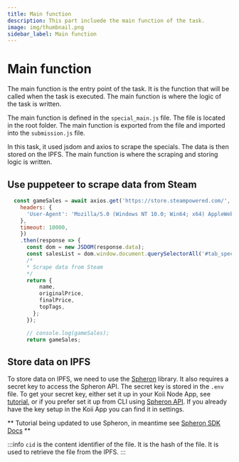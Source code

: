 ```yaml
---
title: Main function
description: This part incluede the main function of the task.
image: img/thumbnail.png
sidebar_label: Main function
---
```


# Main function

The main function is the entry point of the task. It is the function that will be called when the task is executed. The main function is where the logic of the task is written.

The main function is defined in the `special_main.js` file. The file is located in the root folder. The main function is exported from the file and imported into the `submission.js` file.

In this task, it used jsdom and axios to scrape the specials. The data is then stored on the IPFS. The main function is where the scraping and storing logic is written.

## Use puppeteer to scrape data from Steam

```js
  const gameSales = await axios.get('https://store.steampowered.com/', {
    headers: {
      'User-Agent': 'Mozilla/5.0 (Windows NT 10.0; Win64; x64) AppleWebKit/537.36 (KHTML, like Gecko) Chrome/89.0.4389.82 Safari/537.36',
    },
    timeout: 10000,
    })
    .then(response => {
      const dom = new JSDOM(response.data);
      const salesList = dom.window.document.querySelectorAll('#tab_specials_content .tab_item');
      /*
      * Scrape data from Steam
      */
      return {
          name,
          originalPrice,
          finalPrice,
          topTags,
        };
      });

      // console.log(gameSales);
      return gameSales;
```

## Store data on IPFS

To store data on IPFS, we need to use the [Spheron](https://docs.spheron.network/sdk/storage-v2/) library. It also requires a secret key to access the Spheron API. The secret key is stored in the `.env` file. To get your secret key, either set it up in your Koii Node App, see [tutorial](https://docs.koii.network/koii/faq#tutorial-step-by-step-guide-to-getting-a-spheron-storage-key), or if you prefer set it up from CLI using [Spheron API](https://docs.spheron.network/rest-api/#creating-an-access-token). If you already have the key setup in the Koii App you can find it in settings. 

** Tutorial being updated to use Spheron, in meantime see [Spheron SDK Docs](https://docs.spheron.network/sdk/storage-v2/) **

<!-- 
```js
const { Web3Storage, File } = require("web3.storage");
const storageClient = new Web3Storage({
  token: process.env.SECRET_WEB3_STORAGE_KEY,
});

const gameSalesJson = JSON.stringify(gameSales);
const file = new File([gameSalesJson], filename, {
  type: "application/json",
});

const cid = await storageClient.put([file]);
```
-->

:::info
`cid` is the content identifier of the file. It is the hash of the file. It is used to retrieve the file from the IPFS.
::: 
